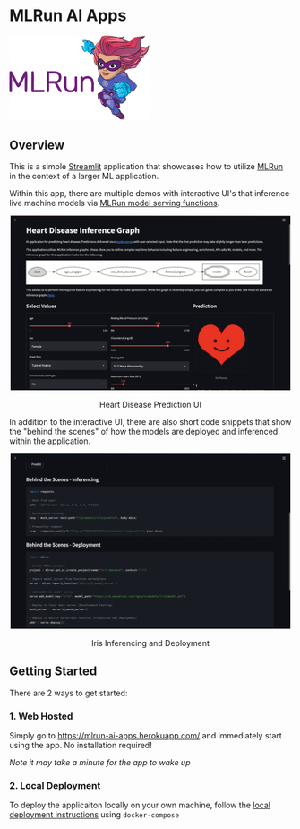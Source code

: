 # MLRun AI Apps

<p align="left"><img src="doc/img/mlrun_logo.png" alt="MLRun logo" width="250"/></p>

## Overview
This is a simple [Streamlit](https://streamlit.io/) application that showcases how to utilize [MLRun](https://www.mlrun.org/) in the context of a larger ML application.

Within this app, there are multiple demos with interactive UI's that inference live machine models via [MLRun model serving functions](https://docs.mlrun.org/en/latest/serving/model-serving-get-started.html).

<p align="center">
    <img src="doc/img/heart_page_50.png" alt="Heart Disease Prediction UI" width="500"/>
    <figcaption align="center">Heart Disease Prediction UI</figcaption>
</p>

In addition to the interactive UI, there are also short code snippets that show the "behind the scenes" of how the models are deployed and inferenced within the application.

<p align="center">
    <img src="doc/img/iris_page_50.png" alt="Iris Inferencing and Deployment" width="500"/>
    <figcaption align="center">Iris Inferencing and Deployment</figcaption>
</p>

## Getting Started
There are 2 ways to get started:

### 1. Web Hosted
Simply go to https://mlrun-ai-apps.herokuapp.com/ and immediately start using the app. No installation required!

*Note it may take a minute for the app to wake up*

### 2. Local Deployment
To deploy the applicaiton locally on your own machine, follow the [local deployment instructions](doc/docker_compose_deployment.md) using `docker-compose`
